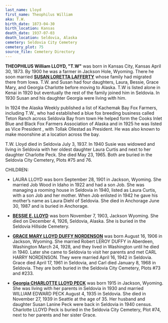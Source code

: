 ```yaml
---
last_name: Lloyd
first_name: Theophilus William
aka: T.W.
birth_date: 1873-04-30
birth_location: Kansas
death_date: 1937-07-03
death_location: Seldovia, Alaska
cemetery: Seldovia City Cemetery
cemetery_plot: 75
source_file: Cemetery Directory
---
```

**THEOPHILUS William LLOYD, "T.W"** was born in Kansas City, Kansas April 30, 1873. By 1900 he was a farmer in Jackson Hole, Wyoming.  There he soon married [**SUSAN LORETTA LAFFERTY**](./Lloyd_Susan_Loretta_Lafferty.md) whose family had migrated there from Iowa. T.W. and Susan had four daughters, Laura, Bessie, Grace Mary, and Georgia Charlotte before moving to Alaska. T.W is listed alone in Kenai in 1920 but eventually the rest of the family joined him in Seldovia. In 1930 Susan and his daughter Georgia were living with him. 

In 1924 the Alaska Weekly published a list of Kachemak Bay Fox Farmers, including T.W., who had established a blue fox breeding business called Teton Ranch across Seldovia Bay from town He helped form the Cooks Inlet Blue and Black Fox Farmers Association of Alaska and in 1925 he was listed as Vice President , with Tollak Ollestad as President.  He was also known to make moonshine at a location across the bay. 

T.W. Lloyd died in Seldovia July 3, 1937. In 1940 Susie was widowed and living in Seldovia with her oldest daughter Laura Curtis and next to her daughter Charlotte Peck.  She died May 23, 1965. Both are buried in the Seldovia City Cemetery, Plots #75 and 76. 

CHILDREN:
- LAURA LLOYD was born September 28, 1901 in Jackson, Wyoming. She married Job Wood in Idaho in 1922 and had a son Job. She was managing a rooming house in Seldovia in 1940, listed as Laura Curtis, with a son Job and her mother. When Job enlisted in 1942 he gave his mother’s name as Laura Diehl of Seldovia. She died in Anchorage June 30, 1987 and is buried in Anchorage.

- [**BESSIE E. LLOYD**](Lloyd_Bessie_E.md)  was born November 7, 1903, Jackson Wyoming.  She died on December 4, 1926, Seldovia, Alaska.  She is buried in the Seldovia Hillside Cemetery.

- [**GRACE MARY LLOYD DUFFY NORDENSON**](./Nordenson_Grace_Mary_Lloyd.md) was born August 16, 1906 in Jackson, Wyoming. She married Robert LEROY DUFFY in Aberdeen, Washington March 24, 1928, and they lived in Washington until he died in 1940.  Later she came to Seldovia to visit her parents and met CARL HARRY NORDENSON.  They were married April 16, 1942 in Seldovia.  Grace died April 17, 1961 in Seldovia, and Carl died January 8, 1968 in Seldovia.  They are both buried in the Seldovia City Cemetery, Plots #73 and #233.

- [**Georgia CHARLOTTE LLOYD PECK**](./Peck_Charlotte_Lloyd.md) was born 1915 in Jackson, Wyoming.  She was living with her parents in Seldovia in 1930 and married WILLIAM EDWARD PECK August 4, 1935 in Seldovia.  She died in November 27, 1939 in Seattle at the age of 35. Her husband and daughter Susan Lanine Peck were back in Seldovia in 1940 census.  Charlotte LLOYD Peck is buried in the Seldovia City Cemetery, Plot #74, next to her parents and her sister Grace.

